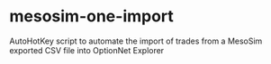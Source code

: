 # mesosim-one-import
AutoHotKey script to automate the import of trades from a MesoSim exported CSV file into OptionNet Explorer
